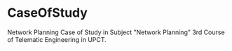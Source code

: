 # CaseOfStudy
Network Planning Case of Study in Subject "Network Planning" 3rd Course of Telematic Engineering in UPCT.
